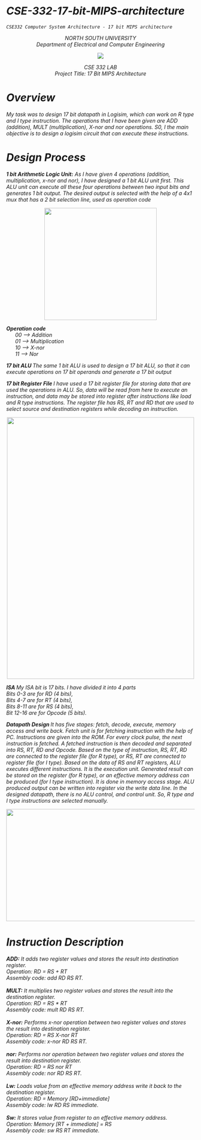 # <i>CSE-332-17-bit-MIPS-architecture
    CSE332 Computer System Architecture - 17 bit MIPS architecture
<p align="center">
   NORTH SOUTH UNIVERSITY<br>
   Department of Electrical and Computer Engineering
<p>
<p align="center">
  <img src="https://user-images.githubusercontent.com/63312173/169691760-a83acee4-4afd-424a-a34a-986a9d5e06c6.png">
</p>
<p align="center">
   CSE 332 LAB<br>
   Project Title: 17 Bit MIPS Architecture<br>
 <p>

 # Overview
My task was to design 17 bit datapath in Logisim, which can work on R type
and I type instruction. The operations that I have been given are ADD
(addition), MULT (multiplication), X-nor and nor operations. S0, I the main
objective is to design a logisim circuit that can execute these instructions.
 
 # Design Process
<b>1 bit Arithmetic Logic Unit:</b> As I have given 4 operations (addition,
multiplication, x-nor and nor), I have designed a 1 bit ALU unit first. This ALU
unit can execute all these four operations between two input bits and
generates 1 bit output. The desired output is selected with the help of a 4x1
mux that has a 2 bit selection line, used as operation code

<p align="center">
  <img height="300" width="300" src="https://user-images.githubusercontent.com/63312173/169713429-292ef2ed-b83d-4c7f-8efe-68e7ddcab20e.png">
</p>

<b>Operation code</b><br>
&nbsp; &nbsp; &nbsp; 00 --> Addition<br>
&nbsp; &nbsp; &nbsp; 01 --> Multiplication<br>
&nbsp; &nbsp; &nbsp; 10 --> X-nor<br>
&nbsp; &nbsp; &nbsp; 11 --> Nor<br>

<b>17 bit ALU </b>
The same 1 bit ALU is used to design a 17 bit ALU, so that it can
execute operations on 17 bit operands and generate a 17 bit output

<b>17 bit  Register File </b>
I have used a 17 bit register file for storing data that are
used the operations in ALU. So, data will be read from here to execute an
instruction, and data may be stored into register after instructions like load
and R type instructions. The register file has RS, RT and RD that are used to
select source and destination registers while decoding an instruction.

<p align="center">
  <img height="700" width="500" src="https://user-images.githubusercontent.com/63312173/169713610-d7837e4f-0dde-4f11-bf35-da4de7f6c82a.png">
</p>

<b>ISA </b>My ISA bit is 17 bits. I have divided it into 4 parts<br>
Bits 0-3 are for RD (4 bits),<br>
Bits 4-7 are for RT (4 bits),<br>
Bits 8-11 are for RS (4 bits),<br>
Bit 12-16 are for Opcode (5 bits).<br>

<b> Datapath Design </b> It has five stages: fetch, decode, execute, memory access and write back. Fetch unit is for fetching instruction with the help of PC.
Instructions are given into the ROM. For every clock pulse, the next
instruction is fetched. A fetched instruction is then decoded and separated
into RS, RT, RD and Opcode. Based on the type of instruction, RS, RT, RD are
connected to the register file (for R type), or RS, RT are connected to register
file (for I type). Based on the data of RS and RT registers, ALU executes
different instructions. It is the execution unit. Generated result can be stored
on the register (for R type), or an effective memory address can be produced
(for I type instruction). It is done in memory access stage. ALU produced
output can be written into register via the write data line.
In the designed datapath, there is no ALU control, and control unit. So, R type
and I type instructions are selected manually.

<p align="center">
  <img height="300" width="600" src="https://user-images.githubusercontent.com/63312173/169713788-39dd6c00-d2ee-412b-a3ad-51551a8e96ae.png">
</p>

# Instruction Description
<b>ADD:</b> It adds two register values and stores the result into destination
register.<br>
Operation: RD = RS + RT<br>
Assembly code: add RD RS RT.<br><br>
<b>MULT:</b> It multiplies two register values and stores the result into the
destination register.<br>
Operation: RD = RS * RT<br>
Assembly code: mult RD RS RT.<br><br>
<b>X-nor:</b> Performs x-nor operation between two register values and stores the
result into destination register.<br>
Operation: RD = RS X-nor RT<br>
Assembly code: x-nor RD RS RT.<br><br>
<b>nor:</b> Performs nor operation between two register values and stores the
result into destination register.<br>
Operation: RD = RS nor RT<br>
Assembly code: nor RD RS RT.<br><br>
<b>Lw:</b> Loads value from an effective memory address write it back to the destination register.<br>
Operation: RD = Memory [RD+immediate]<br>
Assembly code: lw RD RS immediate.<br><br>
<b>Sw:</b> It stores value from register to an effective memory address.<br>
Operation: Memory [RT + immediate] = RS<br>
Assembly code: sw RS RT immediate.<br></i>
